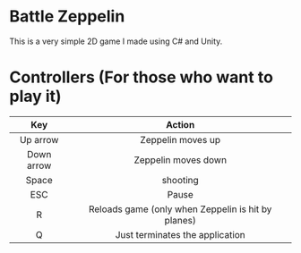 # Battle Zeppelin 
This is a very simple 2D game I made using C# and Unity. 

# Controllers (For those who want to play it) 

| Key | Action |
|:---:|:------:|
| Up arrow | Zeppelin moves up | 
| Down arrow | Zeppelin moves down | 
| Space      | shooting            | 
| ESC        | Pause               |
| R          | Reloads game (only when Zeppelin is hit by planes) |  
| Q          | Just terminates the application                    |